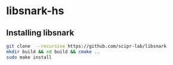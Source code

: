 # libsnark-hs


## Installing libsnark

```bash
git clone  --recursive https://github.com/scipr-lab/libsnark
mkdir build && cd build && cmake ..
sudo make install
```
